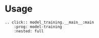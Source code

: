 # Usage

```{eval-rst}
.. click:: model_training.__main__:main
    :prog: model-training
    :nested: full
```
